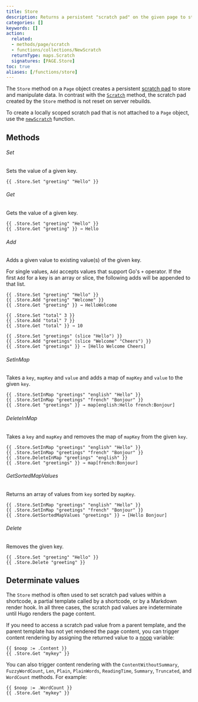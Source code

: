 ```yaml
---
title: Store
description: Returns a persistent "scratch pad" on the given page to store and manipulate data.
categories: []
keywords: []
action:
  related:
  - methods/page/scratch
  - functions/collections/NewScratch
  returnType: maps.Scratch
  signatures: [PAGE.Store]
toc: true
aliases: [/functions/store]
---
```


The `Store` method on a `Page` object creates a persistent [scratch pad] to store and manipulate data. In contrast with the [`Scratch`] method, the scratch pad created by the `Store` method is not reset on server rebuilds.

To create a locally scoped scratch pad that is not attached to a `Page` object, use the [`newScratch`] function.

[`Scratch`]: /methods/page/scratch/
[`newScratch`]: /functions/collections/newscratch/
[scratch pad]: /getting-started/glossary/#scratch-pad

## Methods

###### Set

Sets the value of a given key.

```go-html-template
{{ .Store.Set "greeting" "Hello" }}
```

###### Get

Gets the value of a given key.

```go-html-template
{{ .Store.Set "greeting" "Hello" }}
{{ .Store.Get "greeting" }} → Hello
```

###### Add

Adds a given value to existing value(s) of the given key.

For single values, `Add` accepts values that support Go's `+` operator. If the first `Add` for a key is an array or slice, the following adds will be appended to that list.

```go-html-template
{{ .Store.Set "greeting" "Hello" }}
{{ .Store.Add "greeting" "Welcome" }}
{{ .Store.Get "greeting" }} → HelloWelcome
```

```go-html-template
{{ .Store.Set "total" 3 }}
{{ .Store.Add "total" 7 }}
{{ .Store.Get "total" }} → 10
```

```go-html-template
{{ .Store.Set "greetings" (slice "Hello") }}
{{ .Store.Add "greetings" (slice "Welcome" "Cheers") }}
{{ .Store.Get "greetings" }} → [Hello Welcome Cheers]
```

###### SetInMap

Takes a `key`, `mapKey` and `value` and adds a map of `mapKey` and `value` to the given `key`.

```go-html-template
{{ .Store.SetInMap "greetings" "english" "Hello" }}
{{ .Store.SetInMap "greetings" "french" "Bonjour" }}
{{ .Store.Get "greetings" }} → map[english:Hello french:Bonjour]
```

###### DeleteInMap

Takes a `key` and `mapKey` and removes the map of `mapKey` from the given `key`.

```go-html-template
{{ .Store.SetInMap "greetings" "english" "Hello" }}
{{ .Store.SetInMap "greetings" "french" "Bonjour" }}
{{ .Store.DeleteInMap "greetings" "english" }}
{{ .Store.Get "greetings" }} → map[french:Bonjour]
```

###### GetSortedMapValues

Returns an array of values from `key` sorted by `mapKey`.

```go-html-template
{{ .Store.SetInMap "greetings" "english" "Hello" }}
{{ .Store.SetInMap "greetings" "french" "Bonjour" }}
{{ .Store.GetSortedMapValues "greetings" }} → [Hello Bonjour]
```

###### Delete

Removes the given key.

```go-html-template
{{ .Store.Set "greeting" "Hello" }}
{{ .Store.Delete "greeting" }}
```

## Determinate values

The `Store` method is often used to set scratch pad values within a shortcode, a partial template called by a shortcode, or by a Markdown render hook. In all three cases, the scratch pad values are indeterminate until Hugo renders the page content.

If you need to access a scratch pad value from a parent template, and the parent template has not yet rendered the page content, you can trigger content rendering by assigning the returned value to a [noop] variable:

[noop]: /getting-started/glossary/#noop

```go-html-template
{{ $noop := .Content }}
{{ .Store.Get "mykey" }}
```

You can also trigger content rendering with the `ContentWithoutSummary`, `FuzzyWordCount`, `Len`, `Plain`, `PlainWords`, `ReadingTime`, `Summary`, `Truncated`, and `WordCount` methods. For example:

```go-html-template
{{ $noop := .WordCount }}
{{ .Store.Get "mykey" }}
```
